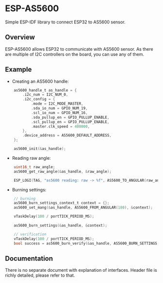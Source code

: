 # ESP-AS5600
Simple ESP-IDF library to connect ESP32 to AS5600 sensor.

## Overview
ESP-AS5600 allows ESP32 to communicate with AS5600 sensor. As there are multiple of I2C controllers on the board, you can use any of them. 

## Example
- Creating an AS5600 handle:
```c
    as5600_handle_t as_handle = {
        .i2c_num = I2C_NUM_0,
        .i2c_config = {
            .mode = I2C_MODE_MASTER,
            .sda_io_num = GPIO_NUM_19,
            .scl_io_num = GPIO_NUM_16,
            .sda_pullup_en = GPIO_PULLUP_ENABLE,
            .scl_pullup_en = GPIO_PULLUP_ENABLE,
            .master.clk_speed = 400000,
        },
        .device_address = AS5600_DEFAULT_ADDRESS,
    };

    as5600_init(&as_handle);
```

- Reading raw angle:
```c
    uint16_t raw_angle;
    as5600_get_raw_angle(&as_handle, &raw_angle);

    ESP_LOGI(TAG, "as5600 reading: raw -> %f", AS5600_TO_ANGULAR(raw_angle));
```

- Burning settings:
```c
    // burning
    as5600_burn_settings_context_t context = {};
    as5600_set_mang(&as_handle, AS5600_FROM_ANGULAR(180), &context);

    vTaskDelay(100 / portTICK_PERIOD_MS);
    
    as5600_burn_settings(&as_handle, &context);

    // verification
    vTaskDelay(100 / portTICK_PERIOD_MS);
    bool success = as5600_burn_verify(&as_handle, AS5600_BURN_SETTINGS, &context);
```

## Documentation
There is no separate document with explanation of interfaces. Header file is richly detailed, please refer to that.